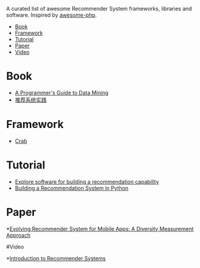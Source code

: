 A curated list of awesome Recommender System frameworks, libraries and software. Inspired by [awesome-php](https://github.com/vinta/awesome-python).

- [Book](#book)
- [Framework](#framework)
- [Tutorial](#tutorial)
- [Paper](#paper)
- [Video](#video)

# Book

* [A Programmer's Guide to Data Mining](http://guidetodatamining.com/)
* [推荐系统实践](http://www.amazon.cn/dp/B008AK5YJO)

# Framework

* [Crab](http://muricoca.github.io/crab/)

# Tutorial

* [Explore software for building a recommendation capability](http://www.ibm.com/developerworks/library/os-recommender2/)
* [Building a Recommendation System in Python](http://nbviewer.ipython.org/gist/glamp/20a18d52c539b87de2af) 

# Paper

*[Evolving Recommender System for Mobile Apps: A Diversity Measurement Approach](https://www.google.com.hk/url?sa=t&rct=j&q=&esrc=s&source=web&cd=1&ved=0CCAQFjAA&url=http%3A%2F%2Fdx.doi.org%2F10.6029%2Fsmartcr.2013.03.001&ei=3akHVLObNsHi8AW61ICwAQ&usg=AFQjCNGKjF0IpVyBRh53G-PEJIRBXkogMg&cad=rjt)

#Video

*[Introduction to Recommender Systems](https://www.coursera.org/course/recsys)
